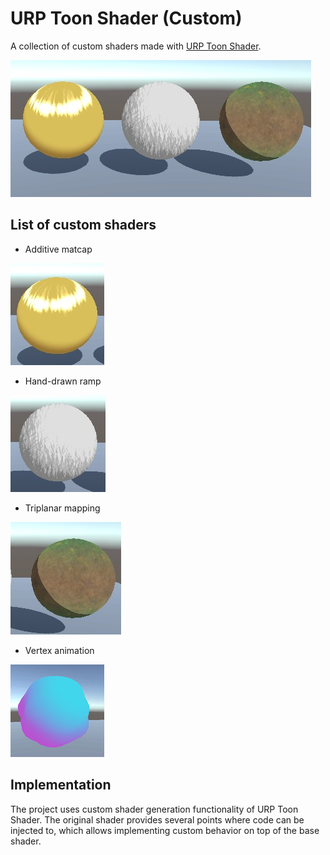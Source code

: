 ﻿# URP Toon Shader (Custom)

A collection of custom shaders made with [URP Toon Shader](https://github.com/Delt06/urp-toon-shader).

![Preview](Documentation/preview.jpg)

## List of custom shaders

- Additive matcap

![Additive Matcap](Documentation/additive_matcap.jpg)

- Hand-drawn ramp

![Hand-drawn ramp](Documentation/hand_drawn_ramp.jpg)

- Triplanar mapping

![Triplanar mapping](Documentation/triplanar_mapping.jpg)

- Vertex animation

![Vertex animation](Documentation/vertex_animation.gif)

## Implementation

The project uses custom shader generation functionality of URP Toon Shader.
The original shader provides several points where code can be injected to, which allows implementing custom behavior on top of the base shader.